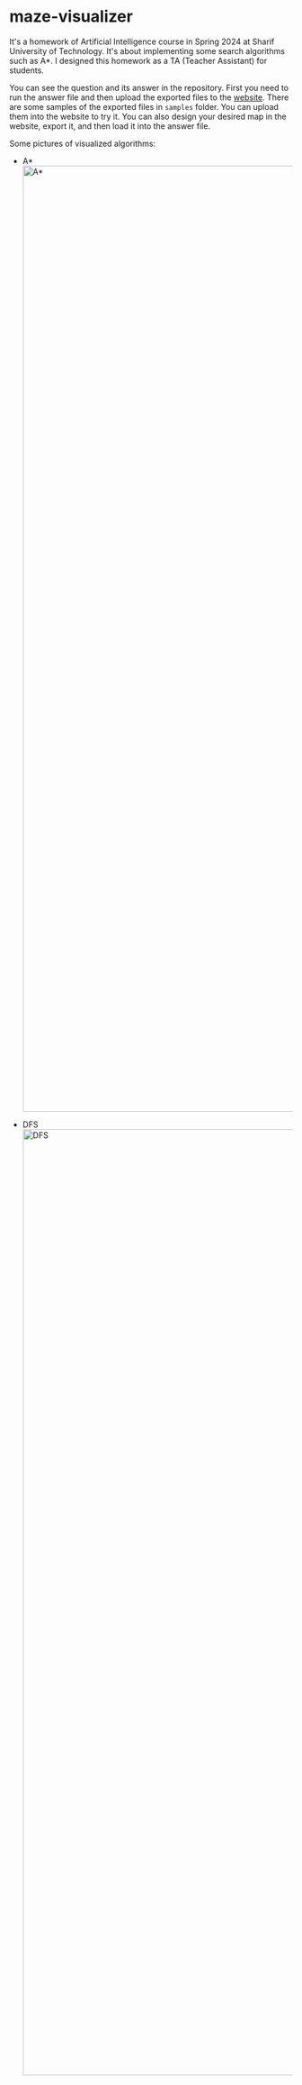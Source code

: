 # maze-visualizer
It's a homework of Artificial Intelligence course in Spring 2024 at Sharif University of Technology. It's about implementing some search algorithms such as A*. I designed this homework as a TA (Teacher Assistant) for students.

You can see the question and its answer in the repository. First you need to run the answer file and then upload the exported files to the [website](https://project.amfakhimi.com/maze-visualizer). There are some samples of the exported files in `samples` folder. You can upload them into the website to try it. You can also design your desired map in the website, export it, and then load it into the answer file.

Some pictures of visualized algorithms:
- A*
  <img width="1680" alt="A*" src="https://github.com/AmirMohammadFakhimi/maze-visualizer/assets/79265203/5c36fdd1-ac84-47cb-9054-f70b54ac0130">

- DFS
  <img width="1680" alt="DFS" src="https://github.com/AmirMohammadFakhimi/maze-visualizer/assets/79265203/f5b9712a-6b6f-40dc-be5f-4c04c1b4f1ba">
